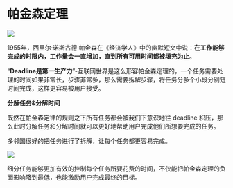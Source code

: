 # 帕金森定理

![](https://image.yunyingpai.com/wp/2021/11/viLUiNiLwqT7xpOTmVNT.png)

1955年，西里尔·诺斯古德·帕金森在《经济学人》中的幽默短文中说：**在工作能够完成的时限内，工作量会一直增加，直到所有可用时间都被填充为止**。

“**Deadline是第一生产力**”-互联网世界是这么形容帕金森定理的，一个任务需要处理的时间如果非常长，步骤非常多，那么需要拆解步骤，将任务分多个小段分别短时间完成，这样更容易被用户接受。

**分解任务&分解时间**

既然在帕金森定律的规则之下所有任务都会被我们下意识地往 deadline 积压，那么此时分解任务和分解时间就可以更好地帮助用户完成他们所想要完成的任务。&#x20;

多邻国很好的把任务进行了拆解，让每个任务都更容易完成。

![](https://image.yunyingpai.com/wp/2021/11/9hHUPN1Cho7WFHBwIxrp.png)

细分任务能够更加有效的控制每个任务所要花费的时间，不仅能把帕金森定理的负面影响降到最低，也能激励用户完成最终的目标。
